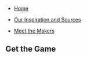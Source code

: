 - [Home](https://ctallum.github.io/softdes-game-project)

- [Our Inspiration and Sources](https://ctallum.github.io/softdes-game-project/sources.md)

- [Meet the Makers](https://ctallum.github.io/softdes-game-project/makers.md)

## Get the Game
